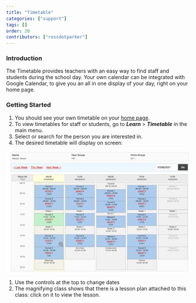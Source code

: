 ```yaml
---
title: "Timetable"
categories: ["support"]
tags: []
order: 20
contributors: ["rossdotparker"]
---
```


### Introduction

The Timetable provides teachers with an easy way to find staff and students during the school day. Your own calendar can be integrated with Google Calendar, to give you an all in one display of your day, right on your home page.

### Getting Started

1.  You should see your own timetable on your [home page](the-home-page.md).
2.  To view timetables for staff or students, go to ___Learn___ > ___Timetable___ in the main menu.
3.  Select or search for the person you are interested in.
4.  The desired timetable will display on screen:

![Timetable](/img/teachers/timetable-view.png)

1.  Use the controls at the top to change dates
2.  The magnifying class shows that there is a lesson plan attached to this class: click on it to view the lesson.
